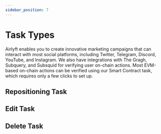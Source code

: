 ```yaml
---
sidebar_position: 7
---
```


# Task Types

Airlyft enables you to create innovative marketing campaigns that can interact with most social platforms, including Twitter, Telegram, Discord, YouTube, and Instagram. We also have integrations with The Gragh, Subquery, and Subsquid for verifying user on-chain actions. Most EVM-based on-chain actions can be verified using our Smart Contract task, which requires only a few clicks to set up.

## Repositioning Task

## Edit Task

## Delete Task